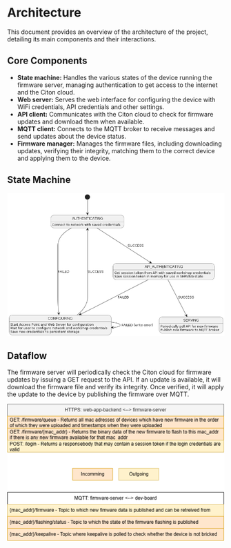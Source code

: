 # Architecture

This document provides an overview of the architecture of the project, detailing its main components and their interactions.

## Core Components

- **State machine:** Handles the various states of the device running the firmware server, managing authentication to get access to the internet and the Citon cloud.
- **Web server:** Serves the web interface for configuring the device with WiFi credentials, API credentials and other settings.
- **API client:** Communicates with the Citon cloud to check for firmware updates and download them when available.
- **MQTT client:** Connects to the MQTT broker to receive messages and send updates about the device status.
- **Firmware manager:** Manages the firmware files, including downloading updates, verifying their integrity, matching them to the correct device and applying them to the device.

## State Machine

![state-machine](./diagrams/state-diagram/state-diagram.png)

## Dataflow

The firmware server will periodically check the Citon cloud for firmware updates by issuing a GET request to the API. If an update is available, it will download the firmware file and verify its integrity. Once verified, it will apply the update to the device by publishing the firmware over MQTT.

![dataflow](./diagrams/topic-api-overview/topic-api-overview.drawio.png)